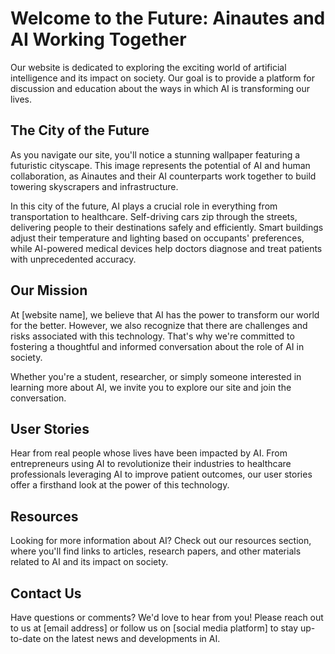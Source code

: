 <!--font:Cabin-->

# Welcome to the Future: Ainautes and AI Working Together

Our website is dedicated to exploring the exciting world of artificial intelligence and its impact on society. Our goal is to provide a platform for discussion and education about the ways in which AI is transforming our lives.

## The City of the Future

As you navigate our site, you'll notice a stunning wallpaper featuring a futuristic cityscape. This image represents the potential of AI and human collaboration, as Ainautes and their AI counterparts work together to build towering skyscrapers and infrastructure.

In this city of the future, AI plays a crucial role in everything from transportation to healthcare. Self-driving cars zip through the streets, delivering people to their destinations safely and efficiently. Smart buildings adjust their temperature and lighting based on occupants' preferences, while AI-powered medical devices help doctors diagnose and treat patients with unprecedented accuracy.

## Our Mission

At [website name], we believe that AI has the power to transform our world for the better. However, we also recognize that there are challenges and risks associated with this technology. That's why we're committed to fostering a thoughtful and informed conversation about the role of AI in society.

Whether you're a student, researcher, or simply someone interested in learning more about AI, we invite you to explore our site and join the conversation.

## User Stories

Hear from real people whose lives have been impacted by AI. From entrepreneurs using AI to revolutionize their industries to healthcare professionals leveraging AI to improve patient outcomes, our user stories offer a firsthand look at the power of this technology.

## Resources

Looking for more information about AI? Check out our resources section, where you'll find links to articles, research papers, and other materials related to AI and its impact on society.

## Contact Us

Have questions or comments? We'd love to hear from you! Please reach out to us at [email address] or follow us on [social media platform] to stay up-to-date on the latest news and developments in AI.

<!--

Write me content for website with wallpaper which alt text is:

"A futuristic cityscape where Ainautes and their AI counterparts work together to build towering skyscrapers and infrastructure."

The name/title of the page should not be 1:1 copy of the alt text but rather a real content of the website which is using this wallpaper.

- Use markdown format 
- Start with heading
- Heading should be short and concise
- The content should look like a real website 
- The website should not be about the wallpaper, wallpaper is just a related background
- Heading should be contain work "wallpaper" or "background"
- Include real sections like references, contact, user stories, etc. use things relevant to the page purpose.
- Feel free to use structure like headings, bullets, numbering, blockquotes, paragraphs, horizontal lines, etc.
- You can use formatting like bold or _italic_
- You can include UTF-8 emojis
- Links should be only #hash anchors (and you can refer to the document itself)
- Do not include images


---


# Welcome to the Future: Ainautes and AI Working Together

Our website is dedicated to exploring the exciting world of artificial intelligence and its impact on society. Our goal is to provide a platform for discussion and education about the ways in which AI is transforming our lives.

## The City of the Future

As you navigate our site, you'll notice a stunning wallpaper featuring a futuristic cityscape. This image represents the potential of AI and human collaboration, as Ainautes and their AI counterparts work together to build towering skyscrapers and infrastructure.

In this city of the future, AI plays a crucial role in everything from transportation to healthcare. Self-driving cars zip through the streets, delivering people to their destinations safely and efficiently. Smart buildings adjust their temperature and lighting based on occupants' preferences, while AI-powered medical devices help doctors diagnose and treat patients with unprecedented accuracy.

## Our Mission

At [website name], we believe that AI has the power to transform our world for the better. However, we also recognize that there are challenges and risks associated with this technology. That's why we're committed to fostering a thoughtful and informed conversation about the role of AI in society.

Whether you're a student, researcher, or simply someone interested in learning more about AI, we invite you to explore our site and join the conversation.

## User Stories

Hear from real people whose lives have been impacted by AI. From entrepreneurs using AI to revolutionize their industries to healthcare professionals leveraging AI to improve patient outcomes, our user stories offer a firsthand look at the power of this technology.

## Resources

Looking for more information about AI? Check out our resources section, where you'll find links to articles, research papers, and other materials related to AI and its impact on society.

## Contact Us

Have questions or comments? We'd love to hear from you! Please reach out to us at [email address] or follow us on [social media platform] to stay up-to-date on the latest news and developments in AI.

-->
